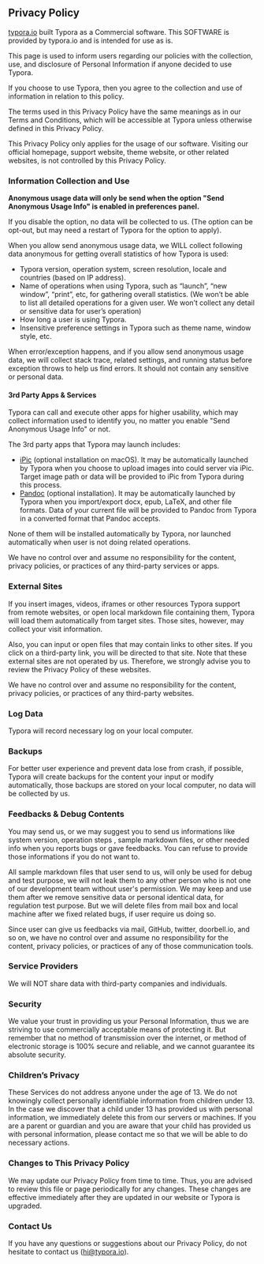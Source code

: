 ## Privacy Policy

[typora.io](http://typora.io) built Typora as a Commercial software. This SOFTWARE is provided by typora.io and is intended for use as is.

This page is used to inform users regarding our policies with the collection, use, and disclosure of Personal Information if anyone decided to use Typora.

If you choose to use Typora, then you agree to the collection and use of information in relation to this policy. 

The terms used in this Privacy Policy have the same meanings as in our Terms and Conditions, which will be accessible at Typora unless otherwise defined in this Privacy Policy.

This Privacy Policy only applies for the usage of our software. Visiting our official homepage, support website, theme website, or other related websites, is not controlled by this Privacy Policy.

### Information Collection and Use

**Anonymous usage data will only be send when the option "Send Anonymous Usage Info" is enabled in preferences panel.** 

If you disable the option, no data will be collected to us. (The option can be opt-out, but may need a restart of Typora for the option to apply). 

When you allow send anonymous usage data, we WILL collect following data anonymous for getting overall statistics of how Typora is used:

- Typora version, operation system, screen resolution, locale and countries (based on IP address).
- Name of operations when using Typora, such as “launch”, “new window”, “print”, etc, for gathering overall statistics. (We won’t be able to list all detailed operations for a given user. We won’t collect any detail or sensitive data for user’s operation)
- How long a user is using Typora.
- Insensitive preference settings in Typora such as theme name, window style, etc.

When error/exception happens, and if you allow send anonymous usage data, we will collect stack trace,  related settings, and running status before exception throws to help us find errors. It should not contain any sensitive or personal data.

#### 3rd Party Apps & Services

Typora can call and execute other apps for higher usability,  which may collect information used to identify you,  no matter you enable "Send Anonymous Usage Info" or not.

The 3rd party apps that Typora may launch includes:

- [iPic](https://en.toolinbox.net/iPic/) (optional installation on macOS). It may be automatically launched by Typora when you choose to upload images into could server via iPic. Target image path or data will be provided to iPic from Typora during this process.
- [Pandoc](https://pandoc.org/) (optional installation). It may be automatically launched by Typora when you import/export docx, epub, LaTeX, and other file formats. Data of your current file will be provided to Pandoc from Typora in a converted format that Pandoc accepts.

None of them will be installed automatically by Typora, nor launched automatically when user is not doing related operations. 

We have no control over and assume no responsibility for the content, privacy policies, or practices of any third-party services or apps.

### External Sites

If you insert images, videos, iframes or other resources Typora support from remote websites, or open local markdown file containing them, Typora will load them automatically from target sites. Those sites, however, may collect your visit information.

Also, you can input or open files that may contain links to other sites. If you click on a third-party link, you will be directed to that site. Note that these external sites are not operated by us. Therefore, we strongly advise you to review the Privacy Policy of these websites. 

We have no control over and assume no responsibility for the content, privacy policies, or practices of any third-party websites.

### Log Data

Typora will record necessary log on your local computer. 

### Backups

For better user experience and prevent data lose from crash, if possible, Typora will create backups for the content your input or modify automatically, those backups are stored on your local computer, no data will be collected by us.

### Feedbacks & Debug Contents

You may send us, or we may suggest you to send us informations like system version, operation steps , sample markdown files, or other needed info when you reports bugs or gave feedbacks. You can refuse to provide those informations if you do not want to. 

All sample markdown files that user send to us, will only be used for debug and test purpose, we will not leak them to any other person who is not one of our development team without user's permission. We may keep and use them after we remove sensitive data or personal identical data, for regulation test purpose. But we will delete files from mail box and local machine after we fixed related bugs, if user require us doing so. 

Since user can give us feedbacks via mail, GitHub, twitter, doorbell.io, and so on, we have no control over and assume no responsibility for the content, privacy policies, or practices of any of those communication tools. 

### Service Providers

We will NOT share data with third-party companies and individuals.

### Security

We value your trust in providing us your Personal Information, thus we are striving to use commercially acceptable means of protecting it. But remember that no method of transmission over the internet, or method of electronic storage is 100% secure and reliable, and we cannot guarantee its absolute security.

### Children’s Privacy

These Services do not address anyone under the age of 13. We do not knowingly collect personally identifiable information from children under 13. In the case we discover that a child under 13 has provided us with personal information, we immediately delete this from our servers or machines. If you are a parent or guardian and you are aware that your child has provided us with personal information, please contact me so that we will be able to do necessary actions.

### Changes to This Privacy Policy

We may update our Privacy Policy from time to time. Thus, you are advised to review this file or page periodically for any changes. These changes are effective immediately after they are updated in our website or Typora is upgraded.

### Contact Us

If you have any questions or suggestions about our Privacy Policy, do not hesitate to contact us (<hi@typora.io>).